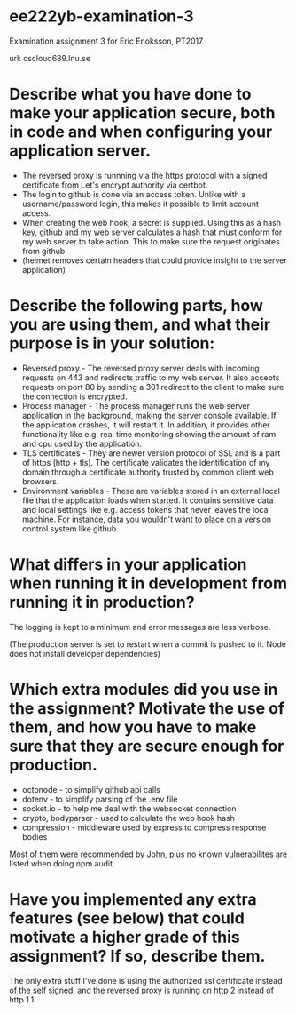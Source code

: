 # ee222yb-examination-3
Examination assignment 3 for Eric Enoksson, PT2017

url: cscloud689.lnu.se

# Describe what you have done to make your application secure, both in code and when configuring your application server.
- The reversed proxy is runnning via the https protocol with a signed certificate from Let's encrypt authority via certbot.
- The login to github is done via an access token. Unlike with a username/password login, this makes it possible to limit account access.
- When creating the web hook, a secret is supplied. Using this as a hash key, github and my web server calculates a hash that must
conform for my web server to take action. This to make sure the request originates from github.
- (helmet removes certain headers that could provide insight to the server application)


# Describe the following parts, how you are using them, and what their purpose is in your solution:
- Reversed proxy -
 The reversed proxy server deals with incoming requests on 443 and redirects traffic to my web server. It also accepts requests on port
 80 by sending a 301 redirect to the client to make sure the connection is encrypted.
- Process manager -
 The process manager runs the web server application in the background, making the server console available. 
 If the application crashes, it will restart it.
 In addition, it provides other functionality like e.g. real time monitoring showing the amount of ram and cpu used by the application.
- TLS certificates -
 They are newer version protocol of SSL and is a part of https (http + tls). The certificate validates the identification of my domain through a certificate authority trusted by common client web browsers.
- Environment variables -
 These are variables stored in an external local file that the application loads when started.
 It contains sensitive data and local settings like e.g. access tokens that never leaves the local machine. For instance, data you wouldn't want to place on a version control system like github.


# What differs in your application when running it in development from running it in production?
The logging is kept to a minimum and error messages are less verbose.

(The production server is set to restart when a commit is pushed to it. Node does not install developer dependencies)


# Which extra modules did you use in the assignment? Motivate the use of them, and how you have to make sure that they are secure enough for production.
- octonode - to simplify github api calls
- dotenv - to simplify parsing of the .env file
- socket.io - to help me deal with the websocket connection
- crypto, bodyparser - used to calculate the web hook hash
- compression - middleware used by express to compress response bodies

Most of them were recommended by John, plus no known vulnerabilites are listed when doing npm audit

# Have you implemented any extra features (see below) that could motivate a higher grade of this assignment? If so, describe them.
The only extra stuff I've done is using the authorized ssl certificate instead of the self signed, and the reversed proxy is running on http 2 instead of http 1.1.
